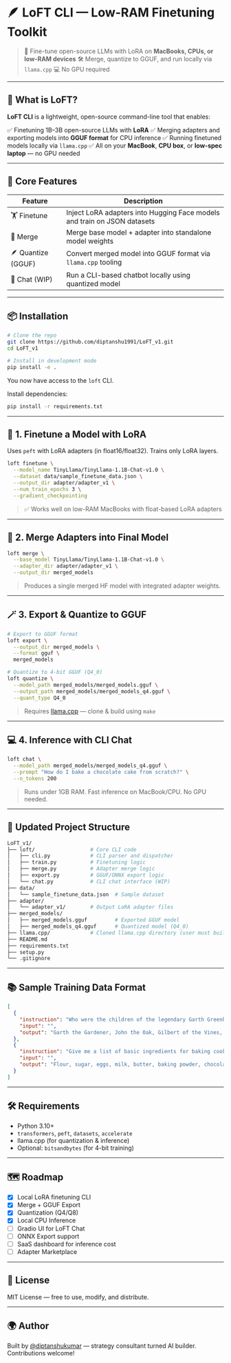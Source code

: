 # 🪶 LoFT CLI — Low-RAM Finetuning Toolkit

> 🧠 Fine-tune open-source LLMs with LoRA on **MacBooks, CPUs, or low-RAM devices**
> 🛠️ Merge, quantize to GGUF, and run locally via `llama.cpp`
> 💻 No GPU required

---

## 🚀 What is LoFT?

**LoFT CLI** is a lightweight, open-source command-line tool that enables:

✅ Finetuning 1B–3B open-source LLMs with **LoRA**
✅ Merging adapters and exporting models into **GGUF format** for CPU inference
✅ Running finetuned models locally via `llama.cpp`
✅ All on your **MacBook**, **CPU box**, or **low-spec laptop** — no GPU needed

---

## 🧩 Core Features

| Feature            | Description                                                              |
| ------------------ | ------------------------------------------------------------------------ |
| 🏋️ Finetune       | Inject LoRA adapters into Hugging Face models and train on JSON datasets |
| 🧠 Merge           | Merge base model + adapter into standalone model weights                 |
| 🪶 Quantize (GGUF) | Convert merged model into GGUF format via `llama.cpp` tooling            |
| 💬 Chat (WIP)      | Run a CLI-based chatbot locally using quantized model                    |

---

## 📦 Installation

```bash
# Clone the repo
git clone https://github.com/diptanshu1991/LoFT_v1.git
cd LoFT_v1

# Install in development mode
pip install -e .
```

You now have access to the `loft` CLI.

Install dependencies:

```bash
pip install -r requirements.txt
```

---

## 🧪 1. Finetune a Model with LoRA

Uses `peft` with LoRA adapters (in float16/float32). Trains only LoRA layers.

```bash
loft finetune \
  --model_name TinyLlama/TinyLlama-1.1B-Chat-v1.0 \
  --dataset data/sample_finetune_data.json \
  --output_dir adapter/adapter_v1 \
  --num_train_epochs 3 \
  --gradient_checkpointing
```

> ✅ Works well on low-RAM MacBooks with float-based LoRA adapters

---

## 🔀 2. Merge Adapters into Final Model

```bash
loft merge \
  --base_model TinyLlama/TinyLlama-1.1B-Chat-v1.0 \
  --adapter_dir adapter/adapter_v1 \
  --output_dir merged_models
```

> Produces a single merged HF model with integrated adapter weights.

---

## 🪄 3. Export & Quantize to GGUF

```bash
# Export to GGUF format
loft export \
  --output_dir merged_models \
  --format gguf \
  merged_models

# Quantize to 4-bit GGUF (Q4_0)
loft quantize \
  --model_path merged_models/merged_models.gguf \
  --output_path merged_models/merged_models_q4.gguf \
  --quant_type Q4_0
```

> Requires [llama.cpp](https://github.com/ggerganov/llama.cpp) — clone & build using `make`

---

## 💻 4. Inference with CLI Chat

```bash
loft chat \
  --model_path merged_models/merged_models_q4.gguf \
  --prompt "How do I bake a chocolate cake from scratch?" \
  --n_tokens 200
```

> Runs under 1GB RAM. Fast inference on MacBook/CPU. No GPU needed.

---

## 📁 Updated Project Structure

```bash
LoFT_v1/
├── loft/                  # Core CLI code
│   ├── cli.py             # CLI parser and dispatcher
│   ├── train.py           # Finetuning logic
│   ├── merge.py           # Adapter merge logic
│   ├── export.py          # GGUF/ONNX export logic
│   └── chat.py            # CLI chat interface (WIP)
├── data/
│   └── sample_finetune_data.json  # Sample dataset
├── adapter/
│   └── adapter_v1/        # Output LoRA adapter files
├── merged_models/
│   ├── merged_models.gguf         # Exported GGUF model
│   ├── merged_models_q4.gguf      # Quantized model (Q4_0)
├── llama.cpp/             # Cloned llama.cpp directory (user must build)
├── README.md
├── requirements.txt
├── setup.py
└── .gitignore
```

---

## 📚 Sample Training Data Format

```json
[
  {
    "instruction": "Who were the children of the legendary Garth Greenhand, the High King of the First Men in the series A Song of Ice and Fire?",
    "input": "",
    "output": "Garth the Gardener, John the Oak, Gilbert of the Vines, Brandon of the Bloody Blade..."
  },
  {
    "instruction": "Give me a list of basic ingredients for baking cookies",
    "input": "",
    "output": "Flour, sugar, eggs, milk, butter, baking powder, chocolate chips, cinnamon..."
  }
]
```

---

## 🛠️ Requirements

* Python 3.10+
* `transformers`, `peft`, `datasets`, `accelerate`
* llama.cpp (for quantization & inference)
* Optional: `bitsandbytes` (for 4-bit training)

---

## 🗺️ Roadmap

* [x] Local LoRA finetuning CLI
* [x] Merge + GGUF Export
* [x] Quantization (Q4/Q8)
* [x] Local CPU Inference
* [ ] Gradio UI for LoFT Chat
* [ ] ONNX Export support
* [ ] SaaS dashboard for inference cost
* [ ] Adapter Marketplace

---

## 🪪 License

MIT License — free to use, modify, and distribute.

---

## 🌍 Author

Built by [@diptanshukumar](https://www.linkedin.com/in/diptanshu-kumar) — strategy consultant turned AI builder. Contributions welcome!
